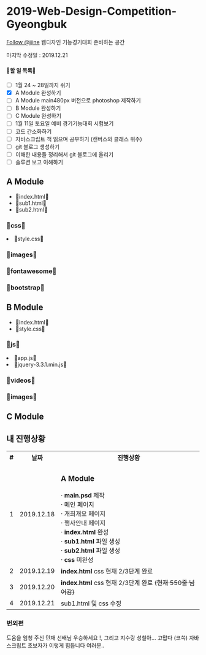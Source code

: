 # 2019-Web-Design-Competition-Gyeongbuk
<!-- Place this tag where you want the button to render. -->
<a class="github-button" href="https://github.com/jjine" aria-label="Follow @jjine on GitHub">Follow @jjine</a>
웹디자인 기능경기대회 준비하는 공간


마지막 수정일 : 2019.12.21


#### 📄할 일 목록📄
- [ ] 1월 24 ~ 28일까지 쉬기
- [x] A Module 완성하기
- [ ] A Module main480px 버전으로 photoshop 제작하기
- [ ] B Module 완성하기 
- [ ] C Module 완성하기
- [ ] 1월 11일 토요일 예비 경기기능대회 시험보기 
- [ ] 코드 간소화하기 
- [ ] 자바스크립트 책 읽으며 공부하기 (캔버스와 클래스 위주)
- [ ] git 블로그 생성하기
- [ ] 이해한 내용들 정리해서 git 블로그에 올리기
- [ ] 솔루션 보고 이해하기 

 <h2>A Module</h2>
    <ul>
        <li>📃index.html📃</li>
        <li>📃sub1.html📃</li>
        <li>📃sub2.html📃</li>
    </ul>
    <h3>📁css📁</h3>
    <li>
       📃style.css📃
    </li>
    <h3>📁images📁</h3>
    <h3>📁fontawesome📁</h3>
    <h3>📁bootstrap📁</h3>     
    
<h2>B Module</h2>
    <ul>
        <li>📃index.html📃</li>
        <li>📃style.css📃</li>
    </ul>
    <h3>📁js📁</h3>
    <li>📃app.js📃</li>
    <li>
       📃jquery-3.3.1.min.js📃
    </li>
    <h3>📁videos📁</h3>
    <h3>📁images📁</h3>
<h2>C Module</h2>

## 내 진행상황 
<table>
  <th>
    # 
  </th>
  <th>
    날짜
  </th>
  <th>
    진행상황
  </th>
  <tr>
  <!--첫번째 줄-->
  <td>1</td>
  <td>2019.12.18</td>
  <td>
    <h3>A Module</h3>
    · <b>main.psd</b> 제작<br> 
      · 메인 페이지<br>
      · 개최개요 페이지<br>
      · 행사안내 페이지<br>
    · <b>index.html</b> 완성<br>
    · <b>sub1.html</b> 파일 생성<br>
    · <b>sub2.html</b> 파일 생성<br>
    · <b>css</b> 미완성
  </td>
  </tr>
  <tr>
  <!--두번째 줄-->
  <td>2</td>
  <td>2019.12.19</td>
   <td><b>index.html</b> css 현재 2/3단계 완료</td>
  </tr>
  <tr>
  <!--세번째 줄-->
  <td>3</td>
  <td>2019.12.20</td>
  <td><b>index.html</b> css 현재 2/3단계 완료 
   <s>(현재 550줄 넘어감)</s></td>
  </tr>
 <tr>
  <!--네번째 줄-->
  <td>4</td>
  <td>2019.12.21</td>
  <td>sub1.html 및 css 수정</td>
 </tr>
</table>

### 번외편
도움을 엄청 주신 민재 선배님 우승하세요 !, 그리고 지수랑 성철아...  고맙다 (코쓱)
자바스크립트 초보자가 이렇게 힘듭니다 여러분..
